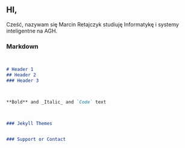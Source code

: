 ## HI,

Cześć, nazywam się Marcin Retajczyk studiuję Informatykę i systemy inteligentne na AGH.

### Markdown

```markdown


# Header 1
## Header 2
### Header 3



**Bold** and _Italic_ and `Code` text



### Jekyll Themes


### Support or Contact


